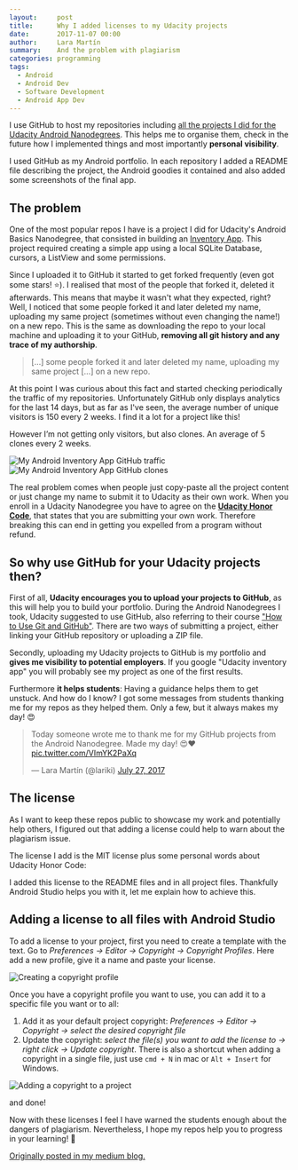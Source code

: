 ```yaml
---
layout:     post
title:      Why I added licenses to my Udacity projects
date:       2017-11-07 00:00
author:     Lara Martín
summary:    And the problem with plagiarism
categories: programming
tags:
  - Android
  - Android Dev
  - Software Development
  - Android App Dev
---
```



I use GitHub to host my repositories including [all the projects I did for the Udacity Android Nanodegrees](https://medium.com/udacity/a-year-of-android-ffba9f3e40b6). This helps me to organise them, check in the future how I implemented things and most importantly **personal visibility**.

I used GitHub as my Android portfolio. In each repository I added a README file describing the project, the Android goodies it contained and also added some screenshots of the final app.

## The problem

One of the most popular repos I have is a project I did for Udacity's Android Basics Nanodegree, that consisted in building an [Inventory App](https://github.com/laramartin/android_inventory). This project required creating a simple app using a local SQLite Database, cursors, a ListView and some permissions.

Since I uploaded it to GitHub it started to get forked frequently (even got some stars! ⭐). I realised that most of the people that forked it, deleted it afterwards. This means that maybe it wasn't what they expected, right? Well, I noticed that some people forked it and later deleted my name, uploading my same project (sometimes without even changing the name!) on a new repo. This is the same as downloading the repo to your local machine and uploading it to your GitHub, **removing all git history and any trace of my authorship**.

> […] some people forked it and later deleted my name, uploading my same project […] on a new repo.


At this point I was curious about this fact and started checking periodically the traffic of my repositories. Unfortunately GitHub only displays analytics for the last 14 days, but as far as I've seen, the average number of unique visitors is 150 every 2 weeks. I find it a lot for a project like this!

However I’m not getting only visitors, but also clones. An average of 5 clones every 2 weeks.

![My Android Inventory App GitHub traffic](https://thepracticaldev.s3.amazonaws.com/i/xdotkqtmrt5odqxmcwk3.png)
![My Android Inventory App GitHub clones](https://thepracticaldev.s3.amazonaws.com/i/w2d01v3soonu0a8l5ee3.png)



The real problem comes when people just copy-paste all the project content or just change my name to submit it to Udacity as their own work. When you enroll in a Udacity Nanodegree you have to agree on the [**Udacity Honor Code**](https://udacity.zendesk.com/hc/en-us/articles/210667103-What-is-the-Udacity-Honor-Code-), that states that you are submitting your own work. Therefore breaking this can end in getting you expelled from a program without refund.


## So why use GitHub for your Udacity projects then?

First of all, **Udacity encourages you to upload your projects to GitHub**, as this will help you to build your portfolio. During the Android Nanodegrees I took, Udacity suggested to use GitHub, also referring to their course ["How to Use Git and GitHub"](https://www.udacity.com/course/how-to-use-git-and-github--ud775). There are two ways of submitting a project, either linking your GitHub repository or uploading a ZIP file.

Secondly, uploading my Udacity projects to GitHub is my portfolio and **gives me visibility to potential employers**. If you google "Udacity inventory app" you will probably see my project as one of the first results.

Furthermore **it helps students**: Having a guidance helps them to get unstuck. And how do I know? I got some messages from students thanking me for my repos as they helped them. Only a few, but it always makes my day! 😍

<blockquote class="twitter-tweet" data-lang="en"><p lang="en" dir="ltr">Today someone wrote me to thank me for my GitHub projects from the Android Nanodegree. Made my day! 😍❤️ <a href="https://t.co/VImYK2PaXq">pic.twitter.com/VImYK2PaXq</a></p>&mdash; Lara Martín (@lariki) <a href="https://twitter.com/lariki/status/890557312766758912?ref_src=twsrc%5Etfw">July 27, 2017</a></blockquote>
<script async src="https://platform.twitter.com/widgets.js" charset="utf-8"></script>



## The license

As I want to keep these repos public to showcase my work and potentially help others, I figured out that adding a license could help to warn about the plagiarism issue.

The license I add is the MIT license plus some personal words about Udacity Honor Code:

<script src="https://gist.github.com/laramartin/7796d730bba8cf689f628d9b011e91d8.js"></script>


I added this license to the README files and in all project files. Thankfully Android Studio helps you with it, let me explain how to achieve this.

## Adding a license to all files with Android Studio

To add a license to your project, first you need to create a template with the text. Go to *Preferences -> Editor -> Copyright -> Copyright Profiles*. Here add a new profile, give it a name and paste your license.

![Creating a copyright profile](https://thepracticaldev.s3.amazonaws.com/i/372bik6706qs1rtegsi6.gif)

Once you have a copyright profile you want to use, you can add it to a specific file you want or to all:

1. Add it as your default project copyright: *Preferences -> Editor -> Copyright -> select the desired copyright file*
2. Update the copyright: *select the file(s) you want to add the license to -> right click -> Update copyright*. There is also a shortcut when adding a copyright in a single file, just use `cmd + N` in mac or `Alt + Insert` for Windows.

![Adding a copyright to a project](https://thepracticaldev.s3.amazonaws.com/i/xhdm3i3i8bf83qn1gzzp.gif)

and done!

Now with these licenses I feel I have warned the students enough about the dangers of plagiarism. Nevertheless, I hope my repos help you to progress in your learning! 💚

[Originally posted in my medium blog.](https://medium.com/@laramartin/why-i-added-licenses-to-my-udacity-projects-3070f602006e)
